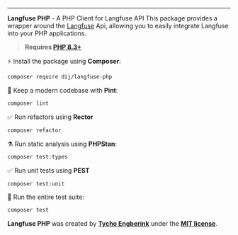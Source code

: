 ------
**Langfuse PHP** - A PHP Client for Langfuse API
This package provides a wrapper around the [Langfuse](https://langfuse.com) Api, allowing you to easily integrate Langfuse into your PHP applications.

> **Requires [PHP 8.3+](https://php.net/releases/)**

⚡️ Install the package using **Composer**:
```bash
composer require dij/langfuse-php
```

🧹 Keep a modern codebase with **Pint**:
```bash
composer lint
```

✅ Run refactors using **Rector**
```bash
composer refactor
```

⚗️ Run static analysis using **PHPStan**:
```bash
composer test:types
```

✅ Run unit tests using **PEST**
```bash
composer test:unit
```

🚀 Run the entire test suite:
```bash
composer test
```

**Langfuse PHP** was created by **[Tycho Engberink](https://dij.digital)** under the **[MIT license](https://opensource.org/licenses/MIT)**.
